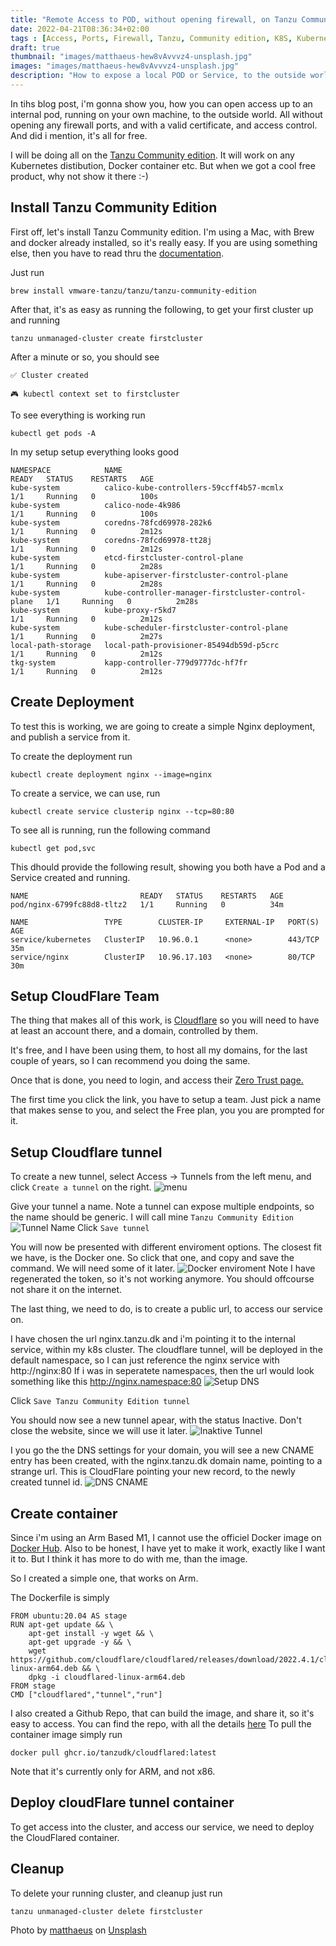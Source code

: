 ```yaml
---
title: "Remote Access to POD, without opening firewall, on Tanzu Community Edition"
date: 2022-04-21T08:36:34+02:00
tags : [Access, Ports, Firewall, Tanzu, Community edition, K8S, Kubernetes, Pods, Service, CloudFlare]
draft: true
thumbnail: "images/matthaeus-hew8vAvvvz4-unsplash.jpg"
images: "images/matthaeus-hew8vAvvvz4-unsplash.jpg"
description: "How to expose a local POD or Service, to the outside world, without opening any firewall ports"
---
```

In tihs blog post, i'm gonna show you, how you can open access up to an internal pod, running on your own machine, to the outside world. All without opening any firewall ports, and with a valid certificate, and access control. And did i mention, it's all for free.

I will be doing all on the [Tanzu Community edition](https://tanzucommunityedition.io). It will work on any Kubernetes distibution, Docker container etc. But when we got a cool free product, why not show it there :-) 

## Install Tanzu Community Edition

First off, let's install Tanzu Community edition.
I'm using a Mac, with Brew and docker already installed, so it's really easy.
If you are using something else, then you have to read thru the [documentation](https://tanzucommunityedition.io/docs/v0.11/).

Just run 
```
brew install vmware-tanzu/tanzu/tanzu-community-edition
```

After that, it's as easy as running the following, to get your first cluster up and running
```
tanzu unmanaged-cluster create firstcluster
```

After a minute or so, you should see
```
✅ Cluster created

🎮 kubectl context set to firstcluster
```
To see everything is working run
```
kubectl get pods -A
```
In my setup setup everything looks good
```
NAMESPACE            NAME                                                 READY   STATUS    RESTARTS   AGE
kube-system          calico-kube-controllers-59ccff4b57-mcmlx             1/1     Running   0          100s
kube-system          calico-node-4k986                                    1/1     Running   0          100s
kube-system          coredns-78fcd69978-282k6                             1/1     Running   0          2m12s
kube-system          coredns-78fcd69978-tt28j                             1/1     Running   0          2m12s
kube-system          etcd-firstcluster-control-plane                      1/1     Running   0          2m28s
kube-system          kube-apiserver-firstcluster-control-plane            1/1     Running   0          2m28s
kube-system          kube-controller-manager-firstcluster-control-plane   1/1     Running   0          2m28s
kube-system          kube-proxy-r5kd7                                     1/1     Running   0          2m12s
kube-system          kube-scheduler-firstcluster-control-plane            1/1     Running   0          2m27s
local-path-storage   local-path-provisioner-85494db59d-p5crc              1/1     Running   0          2m12s
tkg-system           kapp-controller-779d9777dc-hf7fr                     1/1     Running   0          2m12s
```

## Create Deployment

To test this is working, we are going to create a simple Nginx deployment, and publish a service from it.

To create the deployment run
```
kubectl create deployment nginx --image=nginx
```
To create a service, we can use, run
```
kubectl create service clusterip nginx --tcp=80:80
```
To see all is running, run the following command 
```
kubectl get pod,svc
```
This dhould provide the following result, showing you both have a Pod and a Service created and running.
```
NAME                         READY   STATUS    RESTARTS   AGE
pod/nginx-6799fc88d8-tltz2   1/1     Running   0          34m

NAME                 TYPE        CLUSTER-IP     EXTERNAL-IP   PORT(S)   AGE
service/kubernetes   ClusterIP   10.96.0.1      <none>        443/TCP   35m
service/nginx        ClusterIP   10.96.17.103   <none>        80/TCP    30m
```


## Setup CloudFlare Team

The thing that makes all of this work, is [Cloudflare](https://www.cloudflare.com) so you will need to have at least an account there, and a domain, controlled by them.

It's free, and I have been using them, to host all my domains, for the last couple of years, so I can recommend you doing the same.

Once that is done, you need to login, and access their [Zero Trust page.](https://dash.teams.cloudflare.com/)

The first time you click the link, you have to setup a team. Just pick a name that makes sense to you, and select the Free plan, you you are prompted for it.

## Setup Cloudflare tunnel

To create a new tunnel, select Access -> Tunnels from the left menu, and click `Create a tunnel` on the right.
![menu](images/menu_create_tunnel.png)

Give your tunnel a name. Note a tunnel can expose multiple endpoints, so the name should be generic. I will call mine `Tanzu Community Edition` 
![Tunnel Name](images/name_tunnel.png)
Click `Save tunnel`

You will now be presented with different enviroment options. The closest fit we have, is the Docker one. So click that one, and copy and save the command. We will need some of it later.
![Docker enviroment](images/docker_command.png)
Note I have regenerated the token, so it's not working anymore. You should offcourse not share it on the internet.

The last thing, we need to do, is to create a public url, to access our service on.

I have chosen the url nginx.tanzu.dk and i'm pointing it to the internal service, within my k8s cluster.
The cloudflare tunnel, will be deployed in the default namespace, so I can just reference the nginx service with http://nginx:80
If i was in seperatete namespaces, then the url would look something like this http://nginx.namespace:80
![Setup DNS](images/setup_dns.png)

Click `Save Tanzu Community Edition tunnel`

You should now see a new tunnel apear, with the status Inactive.
Don't close the website, since we will use it later.
![Inaktive Tunnel](images/inaktive_tunnel.png)

I you go the the DNS settings for your domain, you will see a new CNAME entry has been created, with the nginx.tanzu.dk domain name, pointing to a strange url.
This is CloudFlare pointing your new record, to the newly created tunnel id.
![DNS CNAME](images/dns_cname.png)

## Create container

Since i'm using an Arm Based M1, I cannot use the officiel Docker image on [Docker Hub](https://hub.docker.com/r/cloudflare/cloudflared). 
Also to be honest, I have yet to make it work, exactly like I want it to. But I think it has more to do with me, than the image.

So I created a simple one, that works on Arm.

The Dockerfile is simply 
```
FROM ubuntu:20.04 AS stage
RUN apt-get update && \
    apt-get install -y wget && \
    apt-get upgrade -y && \
    wget https://github.com/cloudflare/cloudflared/releases/download/2022.4.1/cloudflared-linux-arm64.deb && \
    dpkg -i cloudflared-linux-arm64.deb
FROM stage
CMD ["cloudflared","tunnel","run"]
```

I also created a Github Repo, that can build the image, and share it, so it's easy to access.
You can find the repo, with all the details [here](https://github.com/TanzuDK/cloudflared)
To pull the container image simply run 
```
docker pull ghcr.io/tanzudk/cloudflared:latest
```
Note that it's currently only for ARM, and not x86.



## Deploy cloudFlare tunnel container

To get access into the cluster, and access our service, we need to deploy the CloudFlared container.



## Cleanup

To delete your running cluster, and cleanup just run
```
tanzu unmanaged-cluster delete firstcluster
```

Photo by <a href="https://unsplash.com/@matthaeus123?utm_source=unsplash&utm_medium=referral&utm_content=creditCopyText">matthaeus</a> on <a href="https://unsplash.com/collections/1964905/open-doors?utm_source=unsplash&utm_medium=referral&utm_content=creditCopyText">Unsplash</a>
  